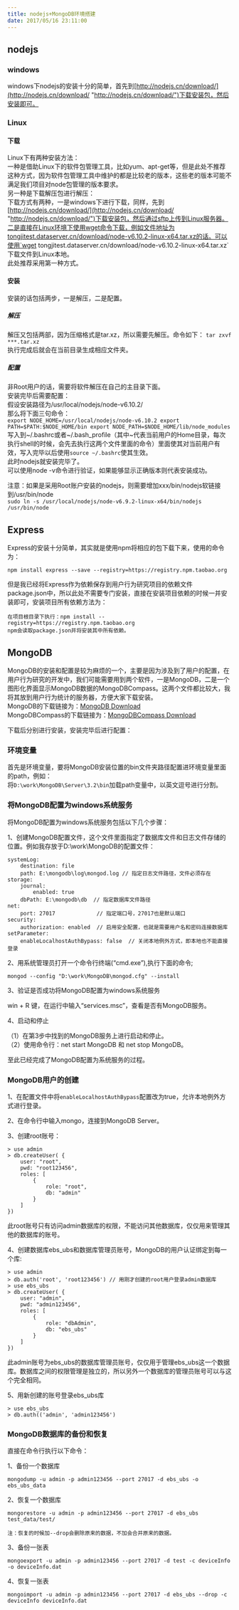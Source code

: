 ```yaml
---
title: nodejs+MongoDB环境搭建
date: 2017/05/16 23:11:00
---
```



## nodejs

### windows

windows下nodejs的安装十分的简单，首先到[http://nodejs.cn/download/](http://nodejs.cn/download/ "http://nodejs.cn/download/")下载安装包，然后安装即可。

### Linux

#### 下载

Linux下有两种安装方法：  
一种是借助Linux下的软件包管理工具，比如yum、apt-get等，但是此处不推荐这种方式，因为软件包管理工具中维护的都是比较老的版本，这些老的版本可能不满足我们项目对node包管理的版本要求。  
另一种是下载解压包进行解压：  
下载方式有两种，一是windows下进行下载，同样，先到[http://nodejs.cn/download/](http://nodejs.cn/download/ "http://nodejs.cn/download/")下载安装包，然后通过sftp上传到Linux服务器。二是直接在Linux环境下使用wget命令下载，例如文件地址为tongjitest.dataserver.cn/download/node-v6.10.2-linux-x64.tar.xz的话。可以使用`wget tongjitest.dataserver.cn/download/node-v6.10.2-linux-x64.tar.xz`下载文件到Linux本地。  
此处推荐采用第一种方式。  
<!-- more -->
#### 安装

安装的话包括两步，一是解压，二是配置。

##### 解压

解压又包括两部，因为压缩格式是tar.xz，所以需要先解压。命令如下： 
	`tar zxvf  ***.tar.xz`  
执行完成后就会在当前目录生成相应文件夹。

##### 配置

非Root用户的话，需要将软件解压在自己的主目录下面。  
安装完毕后需要配置：  
假设安装路径为/usr/local/nodejs/node-v6.10.2/  
那么将下面三句命令：  
	`export NODE_HOME=/usr/local/nodejs/node-v6.10.2
	export PATH=$PATH:$NODE_HOME/bin
	export NODE_PATH=$NODE_HOME/lib/node_modules`
写入到~/.bashrc或者~/.bash_profile（其中~代表当前用户的Home目录，每次执行shell的时候，会先去执行这两个文件里面的命令）里面使其对当前用户有效，写入完毕以后使用`source ~/.bashrc`使其生效。  
此时nodejs就安装完毕了。  
可以使用node -v命令进行验证，如果能够显示正确版本则代表安装成功。

注意：如果是采用Root账户安装的nodejs，则需要增加xxx/bin/nodejs软链接到/usr/bin/node  
`sudo ln -s /usr/local/nodejs/node-v6.9.2-linux-x64/bin/nodejs /usr/bin/node`

## Express

Express的安装十分简单，其实就是使用npm将相应的包下载下来，使用的命令为：  

	npm install express --save --registry=https://registry.npm.taobao.org  

但是我已经将Express作为依赖保存到用户行为研究项目的依赖文件package.json中，所以此处不需要专门安装，直接在安装项目依赖的时候一并安装即可，安装项目所有依赖方法为：
  
	在项目根目录下执行：npm install --registry=https://registry.npm.taobao.org
	npm会读取package.json并将安装其中所有依赖。

## MongoDB

MongoDB的安装和配置是较为麻烦的一个，主要是因为涉及到了用户的配置，在用户行为研究的开发中，我们可能需要用到两个软件，一是MongoDB，二是一个图形化界面显示MongoDB数据的MongoDBCompass。这两个文件都比较大，我将其放到用户行为统计的服务器，方便大家下载安装。  
MongoDB的下载链接为：[MongoDB Download](http://tongjitest.dataserver.cn/public/download/mongodb-win32-x86_64-enterprise-windows-64-3.2.10-signed.msi "MongoDB Download")  
MongoDBCompass的下载链接为：[MongoDBCompass Download](http://tongjitest.dataserver.cn/public/download/mongodb-compass-1.4.0-win32-x64.exe "MongoDBCompass Download")  

下载后分别进行安装，安装完毕后进行配置： 
 
### 环境变量

首先是环境变量，要将MongoDB安装位置的bin文件夹路径配置进环境变量里面的path，例如：  
将`D:\work\MongoDB\Server\3.2\bin`加载path变量中，以英文逗号进行分割。 
 
### 将MongoDB配置为windows系统服务

将MongoDB配置为windows系统服务包括以下几个步骤：  

1、创建MongoDB配置文件，这个文件里面指定了数据库文件和日志文件存储的位置。例如我存放于D:\work\MongoDB的配置文件：  

	systemLog:
	    destination: file
	    path: E:\mongodb\log\mongod.log // 指定日志文件路径，文件必须存在
	storage:
	    journal:  
	        enabled: true  
	    dbPath: E:\mongodb\db  // 指定数据库文件路径
	net:
	    port: 27017				// 指定端口号，27017也是默认端口
	security: 
	    authorization: enabled	// 启用安全配置，也就是需要用户名和密码连接数据库
	setParameter:
	    enableLocalhostAuthBypass: false  // 关闭本地例外方式，即本地也不能直接登录

2、用系统管理员打开一个命令行终端(“cmd.exe”),执行下面的命令;

	mongod --config "D:\work\MongoDB\mongod.cfg" --install

3、验证是否成功将MongoDB配置为windows系统服务  

win + R 键，在运行中输入“services.msc”，查看是否有MongoDB服务。

4、启动和停止  

（1）在第3步中找到的MongoDB服务上进行启动和停止。  
（2）使用命令行：net start MongoDB 和 net stop MongoDB。  

至此已经完成了MongoDB配置为系统服务的过程。

### MongoDB用户的创建

1、在配置文件中将`enableLocalhostAuthBypass`配置改为true，允许本地例外方式进行登录。  

2、在命令行中输入mongo，连接到MongoDB Server。  

3、创建root账号：
	
	> use admin
	> db.createUser( { 
	    user: "root", 
	    pwd: "root123456", 
	    roles: [ 
	        { 
				role: "root", 
				db: "admin"
			} 
	    ]
	})
	
此root账号只有访问admin数据库的权限，不能访问其他数据库，仅仅用来管理其他的数据库的账号。  

4、创建数据库ebs_ubs和数据库管理员账号，MongoDB的用户认证绑定到每一个库:  

	> use admin
	> db.auth('root', 'root123456') // 用刚才创建的root用户登录admin数据库
	> use ebs_ubs
	> db.createUser( { 
	    user: "admin", 
	    pwd: "admin123456", 
	    roles: [ 
	        { 
				role: "dbAdmin", 
				db: "ebs_ubs"
			} 
	    ]
	})

此admin账号为ebs_ubs的数据库管理员账号，仅仅用于管理ebs_ubs这一个数据库。数据库之间的权限管理是独立的，所以另外一个数据库的管理员账号可以与这个完全相同。

5、用新创建的账号登录ebs_ubs库

	> use ebs_ubs
	> db.auth(('admin', 'admin123456')

### MongoDB数据库的备份和恢复

直接在命令行执行以下命令：  

1、备份一个数据库

	mongodump -u admin -p admin123456 --port 27017 -d ebs_ubs -o ebs_ubs_data

2、恢复一个数据库

	mongorestore -u admin -p admin123456 --port 27017 -d ebs_ubs test_data/test/

	注：恢复的时候加--drop会删除原来的数据，不加会合并原来的数据。

3、备份一张表
	
	mongoexport -u admin -p admin123456 --port 27017 -d test -c deviceInfo -o deviceInfo.dat

4、恢复一张表

	mongoimport -u admin -p admin123456 --port 27017 -d ebs_ubs --drop -c deviceInfo deviceInfo.dat


















